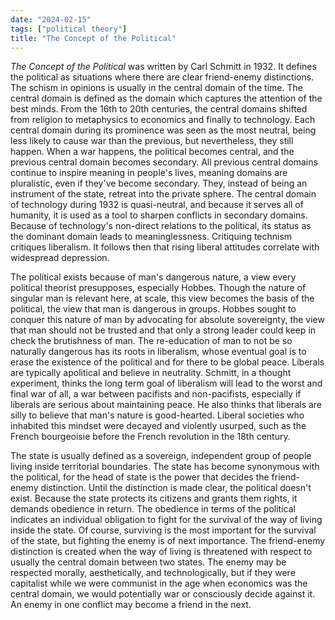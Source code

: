 ```yaml
---
date: "2024-02-15"
tags: ["political theory"]
title: "The Concept of the Political"
---
```


_The Concept of the Political_ was written by Carl Schmitt in 1932. It defines the political as situations where there are clear friend-enemy distinctions. The schism in opinions is usually in the central domain of the time. The central domain is defined as the domain which captures the attention of the best minds. From the 16th to 20th centuries, the central domains shifted from religion to metaphysics to economics and finally to technology. Each central domain during its prominence was seen as the most neutral, being less likely to cause war than the previous, but nevertheless, they still happen. When a war happens, the political becomes central, and the previous central domain becomes secondary. All previous central domains continue to inspire meaning in people's lives, meaning domains are pluralistic, even if they've become secondary. They, instead of being an instrument of the state, retreat into the private sphere. The central domain of technology during 1932 is quasi-neutral, and because it serves all of humanity, it is used as a tool to sharpen conflicts in secondary domains. Because of technology's non-direct relations to the political, its status as the dominant domain leads to meaninglessness. Critiquing technism critiques liberalism. It follows then that rising liberal attitudes correlate with widespread depression.

The political exists because of man's dangerous nature, a view every political theorist presupposes, especially Hobbes. Though the nature of singular man is relevant here, at scale, this view becomes the basis of the political, the view that man is dangerous in groups. Hobbes sought to conquer this nature of man by advocating for absolute sovereignty, the view that man should not be trusted and that only a strong leader could keep in check the brutishness of man. The re-education of man to not be so naturally dangerous has its roots in liberalism, whose eventual goal is to erase the existence of the political and for there to be global peace. Liberals are typically apolitical and believe in neutrality. Schmitt, in a thought experiment, thinks the long term goal of liberalism will lead to the worst and final war of all, a war between pacifists and non-pacifists, especially if liberals are serious about maintaining peace. He also thinks that liberals are silly to believe that man's nature is good-hearted. Liberal societies who inhabited this mindset were decayed and violently usurped, such as the French bourgeoisie before the French revolution in the 18th century.

The state is usually defined as a sovereign, independent group of people living inside territorial boundaries. The state has become synonymous with the political, for the head of state is the power that decides the friend-enemy distinction. Until the distinction is made clear, the political doesn't exist. Because the state protects its citizens and grants them rights, it demands obedience in return. The obedience in terms of the political indicates an individual obligation to fight for the survival of the way of living inside the state. Of course, surviving is the most important for the survival of the state, but fighting the enemy is of next importance. The friend-enemy distinction is created when the way of living is threatened with respect to usually the central domain between two states. The enemy may be respected morally, aesthetically, and technologically, but if they were capitalist while we were communist in the age when economics was the central domain, we would potentially war or consciously decide against it. An enemy in one conflict may become a friend in the next.
